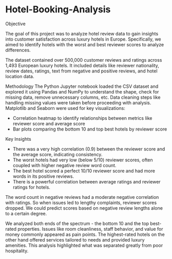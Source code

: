 # Hotel-Booking-Analysis

Objective

The goal of this project was to analyze hotel review data to gain insights into customer satisfaction across luxury hotels in Europe. Specifically, we aimed to identify hotels with the worst and best reviewer scores to analyze differences.

The dataset contained over 500,000 customer reviews and ratings across 1,493 European luxury hotels. It included details like reviewer nationality, review dates, ratings, text from negative and positive reviews, and hotel location data.

Methodology 
The Python Jupyter notebook loaded the CSV dataset and explored it using Pandas and NumPy to understand the shape, check for missing data, remove unnecessary columns, etc. Data cleaning steps like handling missing values were taken before proceeding with analysis. Matplotlib and Seaborn were used for key visualizations:

- Correlation heatmap to identify relationships between metrics like reviewer score and average score
- Bar plots comparing the bottom 10 and top best hotels by reviewer score

Key Insights
- There was a very high correlation (0.9) between the reviewer score and the average score, indicating consistency.
- The worst hotels had very low (below 5/10) reviewer scores, often coupled with higher negative review word count.
- The best hotel scored a perfect 10/10 reviewer score and had more words in its positive reviews.
- There is a powerful correlation between average ratings and reviewer ratings for hotels.
  
The word count in negative reviews had a moderate negative correlation with ratings. So when issues led to lengthy complaints, reviewer scores dropped. We could predict scores based on negative review lengths alone to a certain degree.

We analyzed both ends of the spectrum - the bottom 10 and the top best-rated properties. Issues like room cleanliness, staff behavior, and value for money commonly appeared as pain points. The highest-rated hotels on the other hand offered services tailored to needs and provided luxury amenities. This analysis highlighted what was separated greatly from poor hospitality.



